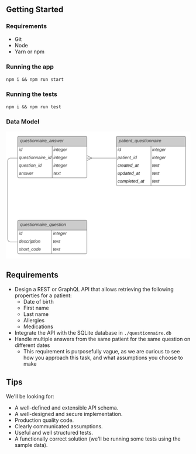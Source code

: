 ## Getting Started

### Requirements

- Git
- Node
- Yarn or npm

### Running the app

```
npm i && npm run start
```

### Running the tests

```
npm i && npm run test
```

### Data Model

![](./db_schema.svg)

## Requirements

- Design a REST or GraphQL API that allows retrieving the following properties for a patient:
  - Date of birth
  - First name
  - Last name
  - Allergies
  - Medications
- Integrate the API with the SQLite database in `./questionnaire.db`
- Handle multiple answers from the same patient for the same question on different dates
  - This requirement is purposefully vague, as we are curious to see how you approach this task, and what assumptions you choose to make

## Tips

We'll be looking for:

- A well-defined and extensible API schema.
- A well-designed and secure implementation.
- Production quality code.
- Clearly communicated assumptions.
- Useful and well structured tests.
- A functionally correct solution (we'll be running some tests using the sample data).
